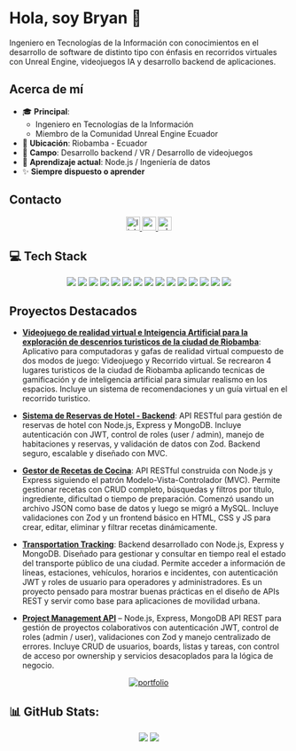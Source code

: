 # Hola, soy Bryan 👋

Ingeniero en Tecnologías de la Información con conocimientos en el desarrollo de software de distinto tipo con énfasis en recorridos virtuales con Unreal Engine, videojuegos IA y desarrollo backend de aplicaciones.

## Acerca de mí
- 🎓 **Principal**: 
    - Ingeniero en Tecnologías de la Información
    - Miembro de la Comunidad Unreal Engine Ecuador
- 📍 **Ubicación**: Riobamba - Ecuador
- 💼 **Campo**: Desarrollo backend / VR / Desarrollo de videojuegos
- 🌱 **Aprendizaje actual**: Node.js / Ingeniería de datos
- ✨ **Siempre dispuesto o aprender**

## Contacto

<div align="center">
  <a href="https://www.linkedin.com/in/bryan-guapulema-91165226b" target="_blank">
    <img src="https://img.shields.io/static/v1?message=LinkedIn&logo=linkedin&label=&color=0077B5&logoColor=white&labelColor=&style=for-the-badge" height="25" alt="linkedin logo"  />
  </a>
  <a href="mailto:bryan19012003@gmail.com" target="_blank">
    <img src="https://img.shields.io/static/v1?message=Gmail&logo=gmail&label=&color=D14836&logoColor=white&labelColor=&style=for-the-badge" height="25" alt="gmail logo"  />
  </a>
  <a href="https://wa.me/593987613597" target="_blank">
    <img src="https://img.shields.io/static/v1?message=Whatsapp&logo=whatsapp&label=&color=25D366&logoColor=white&labelColor=&style=for-the-badge" height="25" alt="whatsapp logo"  />
  </a>  
    
</div>

## 💻 Tech Stack
<div align="center">
<img src="https://img.shields.io/badge/unrealengine-%23313131.svg?style=for-the-badge&logo=unrealengine&logoColor=white" /> 
<img src="https://img.shields.io/badge/node.js-6DA55F?style=for-the-badge&logo=node.js&logoColor=white" /> 
<img src="https://img.shields.io/badge/express.js-%23404d59.svg?style=for-the-badge&logo=express&logoColor=%2361DAFB" /> 
<img src="https://img.shields.io/badge/javascript-%23323330.svg?style=for-the-badge&logo=javascript&logoColor=%23F7DF1E" /> 
<img src="https://img.shields.io/badge/laravel-%23FF2D20.svg?style=for-the-badge&logo=laravel&logoColor=white" /> 
<img src="https://img.shields.io/badge/MongoDB-%234ea94b.svg?style=for-the-badge&logo=mongodb&logoColor=white" /> 
<img src="https://img.shields.io/badge/mysql-4479A1.svg?style=for-the-badge&logo=mysql&logoColor=white" /> 
<img src="https://img.shields.io/badge/Microsoft%20SQL%20Server-CC2927?style=for-the-badge&logo=microsoft%20sql%20server&logoColor=white" /> 
<img src="https://img.shields.io/badge/html5-%23E34F26.svg?style=for-the-badge&logo=html5&logoColor=white" /> 
<img src="https://img.shields.io/badge/react-%2320232a.svg?style=for-the-badge&logo=react&logoColor=%2361DAFB" />  
<img src="https://img.shields.io/badge/astro-%232C2052.svg?style=for-the-badge&logo=astro&logoColor=white" /> 
<img src="https://img.shields.io/badge/tailwindcss-%2338B2AC.svg?style=for-the-badge&logo=tailwind-css&logoColor=white" /> 
<img src="https://img.shields.io/badge/git-%23F05033.svg?style=for-the-badge&logo=git&logoColor=white" /> 
<img src="https://img.shields.io/badge/python-3670A0?style=for-the-badge&logo=python&logoColor=ffdd54" /> 
<img src="https://img.shields.io/badge/blender-%23F5792A.svg?style=for-the-badge&logo=blender&logoColor=white" /> 
</div>

## Proyectos Destacados


    
<div>
    
- **[Videojuego de realidad virtual e Inteigencia Artificial para la exploración de descenrios turisticos de la ciudad de Riobamba](https://youtu.be/3J5ZmO6B_2A)**: Aplicativo para computadoras y gafas de realidad virtual compuesto de dos modos de juego: Videojuego y Recorrido virtual. Se recrearon 4 lugares turisticos de la ciudad de Riobamba aplicando tecnicas de gamificación y de inteligencia artificial para simular realismo en los espacios. Incluye un sistema de recomendaciones y un guía virtual en el recorrido turistico.

- **[Sistema de Reservas de Hotel - Backend](https://github.com/BryanGuapulema/hotel_reservation_backend)**: API RESTful para gestión de reservas de hotel con Node.js, Express y MongoDB. Incluye autenticación con JWT, control de roles (user / admin), manejo de habitaciones y reservas, y validación de datos con Zod. Backend seguro, escalable y diseñado con MVC.
  
- **[Gestor de Recetas de Cocina](https://github.com/BryanGuapulema/recipe_fullstack)**: API RESTful construida con Node.js y Express siguiendo el patrón Modelo-Vista-Controlador (MVC). Permite gestionar recetas con CRUD completo, búsquedas y filtros por título, ingrediente, dificultad o tiempo de preparación. Comenzó usando un archivo JSON como base de datos y luego se migró a MySQL. Incluye validaciones con Zod y un frontend básico en HTML, CSS y JS para crear, editar, eliminar y filtrar recetas dinámicamente.

- **[Transportation Tracking](https://github.com/BryanGuapulema/transportTracking)**: Backend desarrollado  con Node.js, Express y MongoDB. Diseñado para gestionar y consultar en tiempo real el estado del transporte público de una ciudad. Permite acceder a información de líneas, estaciones, vehículos, horarios e incidentes, con autenticación JWT y roles de usuario para operadores y administradores. Es un proyecto pensado para mostrar buenas prácticas en el diseño de APIs REST y servir como base para aplicaciones de movilidad urbana.
  
- **[Project Management API](https://github.com/BryanGuapulema/Project-Management-API)** – Node.js, Express, MongoDB API REST para gestión de proyectos colaborativos con autenticación JWT, control de roles (admin / user), validaciones con Zod y manejo centralizado de errores. Incluye CRUD de usuarios, boards, listas y tareas, con control de acceso por ownership y servicios desacoplados para la lógica de negocio.

</div>

<div align="center">
    <a href="https://bgportfolio-git-main-bryanguapulemas-projects.vercel.app/" target="_blank" height="64">
        <img src="https://img.shields.io/badge/PORTAFOLIO-8A2BE2"  alt="portfolio" />
    </a>
</div>


## 📊 GitHub Stats:

<div align="center">
<img src="https://github-profile-trophy.vercel.app/?username=BryanGuapulema&theme=radical&no-frame=false&no-bg=false&margin-w=4" >
<img src="https://nirzak-streak-stats.vercel.app/?user=BryanGuapulema&theme=radical&hide_border=false">
</div>


<!-- -


-->
